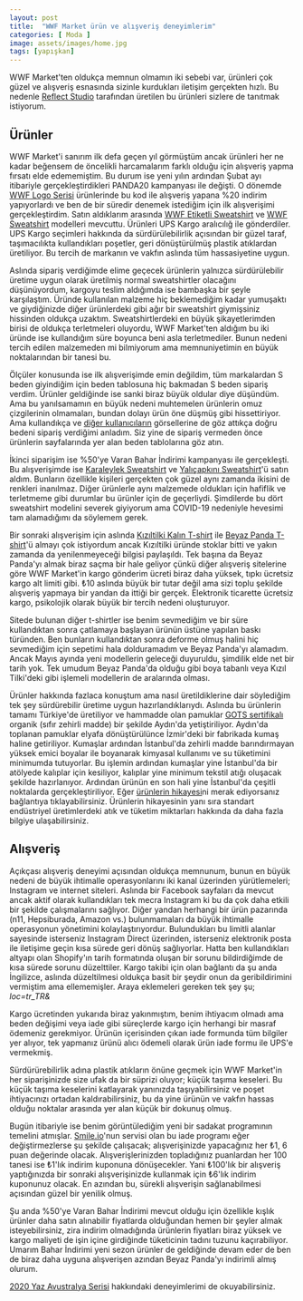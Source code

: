 ```yaml
---
layout: post
title:  "WWF Market ürün ve alışveriş deneyimlerim"
categories: [ Moda ]
image: assets/images/home.jpg
tags: [yapışkan]
---
```


WWF Market'ten oldukça memnun olmamın iki sebebi var, ürünleri çok güzel ve alışveriş esnasında sizinle kurdukları iletişim gerçekten hızlı. Bu nedenle [Reflect Studio](https://www.reflectstudio.com/) tarafından üretilen bu ürünleri sizlere de tanıtmak istiyorum.

## Ürünler
WWF Market'i sanırım ilk defa geçen yıl görmüştüm ancak ürünleri her ne kadar beğensem de öncelikli harcamalarım farklı olduğu için alışveriş yapma fırsatı elde edememiştim. Bu durum ise yeni yılın ardından Şubat ayı itibariyle gerçekleştirdikleri PANDA20 kampanyası ile değişti. O dönemde [WWF Logo Serisi](https://wwfmarket.com/collections/wwf-logo/WWF-LOGO) ürünlerinde bu kod ile alışveriş yapana %20 indirim yapıyorlardı ve ben de bir süredir denemek istediğim için ilk alışverişimi gerçekleştirdim. Satın aldıklarım arasında [WWF Etiketli Sweatshirt](https://wwfmarket.com/products/wwf-etiketli-sweatshirt) ve [WWF Sweatshirt](https://wwfmarket.com/products/wwf-sweatshirt) modelleri mevcuttu. Ürünleri UPS Kargo aralıcılığ ile gönderdiler. UPS Kargo seçimleri hakkında da sürdürülebilirlik açısından bir güzel taraf, taşımacılıkta kullandıkları poşetler, geri dönüştürülmüş plastik atıklardan üretiliyor. Bu tercih de markanın ve vakfın aslında tüm hassasiyetine uygun.

Aslında sipariş verdiğimde elime geçecek ürünlerin yalnızca sürdürülebilir üretime uygun olarak üretilmiş normal sweatshirtler olacağını düşünüyordum, kargoyu teslim aldığımda ise bambaşka bir şeyle karşılaştım. Üründe kullanılan malzeme hiç beklemediğim kadar yumuşaktı ve giydiğinizde diğer ürünlerdeki gibi ağır bir sweatshirt giymişsiniz hissinden oldukça uzaktım. Sweatshirtlerdeki en büyük şikayetlerimden birisi de oldukça terletmeleri oluyordu, WWF Market'ten aldığım bu iki üründe ise kullandığım süre boyunca beni asla terletmediler. Bunun nedeni tercih edilen malzemeden mi bilmiyorum ama memnuniyetimin en büyük noktalarından bir tanesi bu.

Ölçüler konusunda ise ilk alışverişimde emin değildim, tüm markalardan S beden giyindiğim için beden tablosuna hiç bakmadan S beden sipariş verdim. Ürünler geldiğinde ise sanki biraz büyük oldular diye düşündüm. Ama bu yanılsamamın en büyük nedeni muhtemelen ürünlerin omuz çizgilerinin olmamaları, bundan dolayı ürün öne düşmüş gibi hissettiriyor. Ama kullandıkça ve [diğer kullanıcıların](https://www.instagram.com/wwfmarket/tagged/) görsellerine de göz attıkça doğru bedeni sipariş verdiğimi anladım. Siz yine de sipariş vermeden önce ürünlerin sayfalarında yer alan beden tablolarına göz atın.

İkinci siparişim ise %50'ye Varan Bahar İndirimi kampanyası ile gerçekleşti. Bu alışverişimde ise [Karaleylek Sweatshirt](https://wwfmarket.com/collections/sweatshirt/products/karaleylek-sweatshirt) ve [Yalıçapkını Sweatshirt](https://wwfmarket.com/collections/sweatshirt/products/yalicapkini-sweatshirt)'ü satın aldım. Bunların özellikle kişileri gerçekten çok güzel aynı zamanda ikisini de renkleri inanılmaz. Diğer ürünlerle aynı malzemede oldukları için hafiflik ve terletmeme gibi durumlar bu ürünler için de geçerliydi. Şimdilerde bu dört sweatshirt modelini severek giyiyorum ama COVID-19 nedeniyle hevesimi tam alamadığımı da söylemem gerek.

Bir sonraki alışverişim için aslında [Kızıltilki Kalın T-shirt](https://wwfmarket.com/collections/t-shirt/products/kizil-tilki-t-shirt) ile [Beyaz Panda T-shirt](https://wwfmarket.com/collections/t-shirt/products/beyaz-panda-t-shirt)'ü almayı çok istiyordum ancak Kızıltilki üründe stoklar bitti ve yakın zamanda da yenilenmeyeceği bilgisi paylaşıldı. Tek başına da Beyaz Panda'yı almak biraz saçma bir hale geliyor çünkü diğer alışveriş sitelerine göre WWF Market'in kargo gönderim ücreti biraz daha yüksek, tıpkı ücretsiz kargo alt limiti gibi. ₺10 aslında büyük bir tutar değil ama sizi toplu şekilde alışveriş yapmaya bir yandan da ittiği bir gerçek. Elektronik ticarette ücretsiz kargo, psikolojik olarak büyük bir tercih nedeni oluşturuyor.

Sitede bulunan diğer t-shirtler ise benim sevmediğim ve bir süre kullandıktan sonra çatlamaya başlayan ürünün üstüne yapılan baskı türünden. Ben bunların kullandıktan sonra deforme olmuş halini hiç sevmediğim için sepetimi hala dolduramadım ve Beyaz Panda'yı alamadım. Ancak Mayıs ayında yeni modellerin geleceği duyuruldu, şimdilik elde net bir tarih yok. Tek umudum Beyaz Panda'da olduğu gibi boya tabanlı veya Kızıl Tilki'deki gibi işlemeli modellerin de aralarında olması.

Ürünler hakkında fazlaca konuştum ama nasıl üretildiklerine dair söylediğim tek şey sürdürebilir üretime uygun hazırlandıklarıydı. Aslında bu ürünlerin tamamı Türkiye'de üretiliyor ve hammadde olan pamuklar [GOTS sertifikalı](https://www.global-standard.org/information-centre/press-releases/listid-12/mailid-156-jahrespressemitteilung-2017turkey-tr.html?tmpl=component&tmpl=component) organik (sıfır zehirli madde) bir şekilde Aydın'da yetiştiriliyor. Aydın'da toplanan pamuklar elyafa dönüştürülünce İzmir'deki bir fabrikada kumaş haline getiriliyor. Kumaşlar ardından İstanbul'da zehirli madde barındırmayan yüksek emici boyalar ile boyanarak kimyasal kullanımı ve su tüketimini minimumda tutuyorlar. Bu işlemin ardından kumaşlar yine İstanbul'da bir atölyede kalıplar için kesiliyor, kalıplar yine minimum tekstil atığı oluşacak şekilde hazırlanıyor. Ardından ürünün en son hali yine İstanbul'da çeşitli noktalarda gerçekleştiriliyor. Eğer [ürünlerin hikayesi](https://wwfmarket.com/pages/urunun-hikayesi)ni merak ediyorsanız bağlantıya tıklayabilirsiniz. Ürünlerin hikayesinin yanı sıra standart endüstriyel üretimlerdeki atık ve tüketim miktarları hakkında da daha fazla bilgiye ulaşabilirsiniz.

## Alışveriş
Açıkçası alışveriş deneyimi açısından oldukça memnunum, bunun en büyük nedeni de büyük ihtimalle operasyonlarını iki kanal üzerinden yürütlemeleri; Instagram ve internet siteleri. Aslında bir Facebook sayfaları da mevcut ancak aktif olarak kullandıkları tek mecra Instagram ki bu da çok daha etkili bir şekilde çalışmalarını sağlıyor. Diğer yandan herhangi bir ürün pazarında (n11, Hepsiburada, Amazon vs.) bulunmamaları da büyük ihtimalle operasyonun yönetimini kolaylaştırıyordur. Bulundukları bu limitli alanlar sayesinde isterseniz Instagram Direct üzerinden, isterseniz elektronik posta ile iletişime geçin kısa sürede geri dönüş sağlıyorlar. Hatta ben kullandıkları altyapı olan Shopify'ın tarih formatında oluşan bir sorunu bildirdiğimde de kısa sürede sorunu düzelttiler. Kargo takibi için olan bağlantı da şu anda İngilizce, aslında düzeltilmesi oldukça basit bir şeydir onun da geribildirimini vermiştim ama ellememişler. Araya eklemeleri gereken tek şey şu; *loc=tr_TR&*

Kargo ücretinden yukarıda biraz yakınmıştım, benim ihtiyacım olmadı ama beden değişimi veya iade gibi süreçlerde kargo için herhangi bir masraf ödemeniz gerekmiyor. Ürünün içerisinden çıkan iade formunda tüm bilgiler yer alıyor, tek yapmanız ürünü alıcı ödemeli olarak ürün iade formu ile UPS'e vermekmiş.

Sürdürürebilirlik adına plastik atıkların önüne geçmek için WWF Market'in her siparişinizde size ufak da bir süprizi oluyor; küçük taşıma keseleri. Bu küçük taşıma keselerini katlayarak yanınızda taşıyabilirsiniz ve poşet ihtiyacınızı ortadan kaldırabilirsiniz, bu da yine ürünün ve vakfın hassas olduğu noktalar arasında yer alan küçük bir dokunuş olmuş.

Bugün itibariyle ise benim görüntülediğim yeni bir sadakat programının temelini atmışlar. [Smile.io](https://smile.io/)'nun servisi olan bu iade programı eğer değiştirmezlerse şu şekilde çalışacak; alışverişinizde yapacağınız her ₺1, 6 puan değerinde olacak. Alışverişlerinizden topladığınız puanlardan her 100 tanesi ise ₺1'lık indirim kuponuna dönüşecekler. Yani ₺100'lık bir alışveriş yaptığınızda bir sonraki alışverişinizde kullanmak için ₺6'lık indirim kuponunuz olacak. En azından bu, sürekli alışverişin sağlanabilmesi açısından güzel bir yenilik olmuş.

Şu anda %50'ye Varan Bahar İndirimi mevcut olduğu için özellikle kışlık ürünler daha satın alınabilir fiyatlarda olduğundan hemen bir şeyler almak isteyebilirsiniz, zira indirim olmadığında ürünlerin fiyatları biraz yüksek ve kargo maliyeti de işin içine girdiğinde tüketicinin tadını tuzunu kaçırabiliyor. Umarım Bahar İndirimi yeni sezon ürünler de geldiğinde devam eder de ben de biraz daha uyguna alışverişen azından Beyaz Panda'yı indirimli almış olurum.

[2020 Yaz Avustralya Serisi](/wwf-market-2020-yaz-avustralya-serisi-deneyimlerim.html) hakkındaki deneyimlerimi de okuyabilirsiniz.
